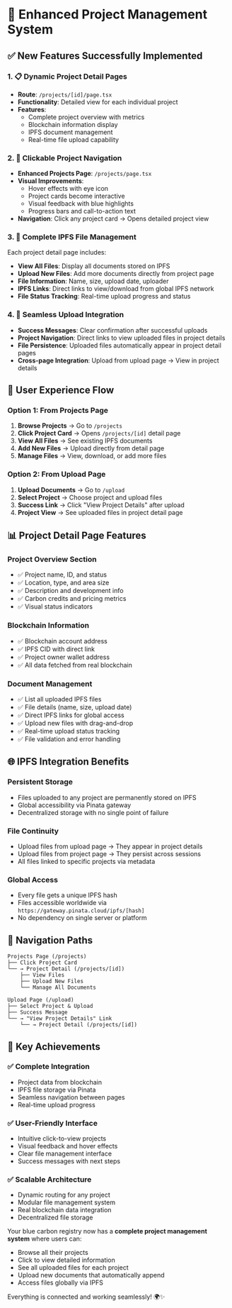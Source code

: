 # 🚀 Enhanced Project Management System 

## ✅ **New Features Successfully Implemented**

### **1. 📋 Dynamic Project Detail Pages**
- **Route**: `/projects/[id]/page.tsx` 
- **Functionality**: Detailed view for each individual project
- **Features**:
  - Complete project overview with metrics
  - Blockchain information display
  - IPFS document management
  - Real-time file upload capability

### **2. 🔗 Clickable Project Navigation**
- **Enhanced Projects Page**: `/projects/page.tsx`
- **Visual Improvements**:
  - Hover effects with eye icon
  - Project cards become interactive
  - Visual feedback with blue highlights
  - Progress bars and call-to-action text
- **Navigation**: Click any project card → Opens detailed project view

### **3. 📂 Complete IPFS File Management**
Each project detail page includes:
- **View All Files**: Display all documents stored on IPFS
- **Upload New Files**: Add more documents directly from project page
- **File Information**: Name, size, upload date, uploader
- **IPFS Links**: Direct links to view/download from global IPFS network
- **File Status Tracking**: Real-time upload progress and status

### **4. 🔄 Seamless Upload Integration**
- **Success Messages**: Clear confirmation after successful uploads
- **Project Navigation**: Direct links to view uploaded files in project details
- **File Persistence**: Uploaded files automatically appear in project detail pages
- **Cross-page Integration**: Upload from upload page → View in project details

## 🎯 **User Experience Flow**

### **Option 1: From Projects Page**
1. **Browse Projects** → Go to `/projects`
2. **Click Project Card** → Opens `/projects/[id]` detail page
3. **View All Files** → See existing IPFS documents
4. **Add New Files** → Upload directly from detail page
5. **Manage Files** → View, download, or add more files

### **Option 2: From Upload Page**
1. **Upload Documents** → Go to `/upload`
2. **Select Project** → Choose project and upload files
3. **Success Link** → Click "View Project Details" after upload
4. **Project View** → See uploaded files in project detail page

## 📊 **Project Detail Page Features**

### **Project Overview Section**
- ✅ Project name, ID, and status
- ✅ Location, type, and area size
- ✅ Description and development info
- ✅ Carbon credits and pricing metrics
- ✅ Visual status indicators

### **Blockchain Information**
- ✅ Blockchain account address
- ✅ IPFS CID with direct link
- ✅ Project owner wallet address
- ✅ All data fetched from real blockchain

### **Document Management**
- ✅ List all uploaded IPFS files
- ✅ File details (name, size, upload date)
- ✅ Direct IPFS links for global access
- ✅ Upload new files with drag-and-drop
- ✅ Real-time upload status tracking
- ✅ File validation and error handling

## 🌐 **IPFS Integration Benefits**

### **Persistent Storage**
- Files uploaded to any project are permanently stored on IPFS
- Global accessibility via Pinata gateway
- Decentralized storage with no single point of failure

### **File Continuity**
- Upload files from upload page → They appear in project details
- Upload files from project page → They persist across sessions
- All files linked to specific projects via metadata

### **Global Access**
- Every file gets a unique IPFS hash
- Files accessible worldwide via `https://gateway.pinata.cloud/ipfs/[hash]`
- No dependency on single server or platform

## 🔗 **Navigation Paths**

```
Projects Page (/projects)
├── Click Project Card
└── → Project Detail (/projects/[id])
    ├── View Files
    ├── Upload New Files  
    └── Manage All Documents

Upload Page (/upload)
├── Select Project & Upload
├── Success Message
└── → "View Project Details" Link
    └── → Project Detail (/projects/[id])
```

## 🎉 **Key Achievements**

### ✅ **Complete Integration**
- Project data from blockchain
- IPFS file storage via Pinata
- Seamless navigation between pages
- Real-time upload progress

### ✅ **User-Friendly Interface**
- Intuitive click-to-view projects
- Visual feedback and hover effects
- Clear file management interface
- Success messages with next steps

### ✅ **Scalable Architecture**
- Dynamic routing for any project
- Modular file management system
- Real blockchain data integration
- Decentralized file storage

Your blue carbon registry now has a **complete project management system** where users can:
- Browse all their projects
- Click to view detailed information
- See all uploaded files for each project  
- Upload new documents that automatically append
- Access files globally via IPFS

Everything is connected and working seamlessly! 🌍✨